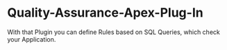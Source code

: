 # Quality-Assurance-Apex-Plug-In
With that Plugin you can define Rules based on SQL Queries, which check your Application.
